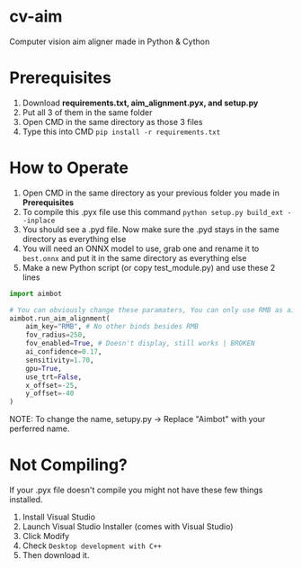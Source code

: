 # cv-aim
Computer vision aim aligner made in Python &amp; Cython

# Prerequisites 
1. Download **requirements.txt, aim_alignment.pyx, and setup.py**
2. Put all 3 of them in the same folder
3. Open CMD in the same directory as those 3 files
4. Type this into CMD ```pip install -r requirements.txt```

# How to Operate
1. Open CMD in the same directory as your previous folder you made in **Prerequisites**
2. To compile this .pyx file use this command ```python setup.py build_ext --inplace```
3. You should see a .pyd file. Now make sure the .pyd stays in the same directory as everything else
4. You will need an ONNX model to use, grab one and rename it to ```best.onnx``` and put it in the same directory as everything else
5. Make a new Python script (or copy test_module.py) and use these 2 lines
```Python
import aimbot

# You can obviously change these paramaters, You can only use RMB as aim_key for now
aimbot.run_aim_alignment(
    aim_key="RMB", # No other binds besides RMB
    fov_radius=250,
    fov_enabled=True, # Doesn't display, still works | BROKEN
    ai_confidence=0.17,
    sensitivity=1.70,
    gpu=True,
    use_trt=False,
    x_offset=-25,
    y_offset=-40
)
```
NOTE: To change the name, setupy.py -> Replace "Aimbot" with your perferred name.

# Not Compiling?
If your .pyx file doesn't compile you might not have these few things installed.
1. Install Visual Studio
2. Launch Visual Studio Installer (comes with Visual Studio)
3. Click Modify
4. Check ```Desktop development with C++```
5. Then download it.
